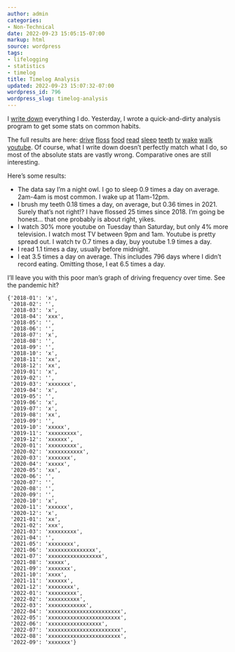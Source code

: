 ```yaml
---
author: admin
categories:
- Non-Technical
date: 2022-09-23 15:05:15-07:00
markup: html
source: wordpress
tags:
- lifelogging
- statistics
- timelog
title: Timelog Analysis
updated: 2022-09-23 15:07:32-07:00
wordpress_id: 796
wordpress_slug: timelog-analysis
---
```

I [write down](https://blog.za3k.com/life-logging-in-2019/) everything I do. Yesterday, I wrote a quick-and-dirty analysis program to get some stats on common habits.

The full results are here: [d](https://za3k.com/archive/timelog-analysis/drive.txt)[r](https://za3k.com/archive/timelog-analysis/drive.txt)[ive](https://za3k.com/archive/timelog-analysis/drive.txt) [floss](https://za3k.com/archive/timelog-analysis/floss.txt) [food](https://za3k.com/archive/timelog-analysis/food.txt) [read](https://za3k.com/archive/timelog-analysis/read.txt) [sleep](https://za3k.com/archive/timelog-analysis/sleep.txt) [teeth](https://za3k.com/archive/timelog-analysis/teeth.txt) [tv](https://za3k.com/archive/timelog-analysis/tv.txt) [wake](https://za3k.com/archive/timelog-analysis/wake.txt) [walk](https://za3k.com/archive/timelog-analysis/walk.txt) [youtube](https://za3k.com/archive/timelog-analysis/youtube.txt). Of course, what I write down doesn’t perfectly match what I do, so most of the absolute stats are vastly wrong. Comparative ones are still interesting.

Here’s some results:

-   The data say I’m a night owl. I go to sleep 0.9 times a day on average. 2am-4am is most common. I wake up at 11am-12pm.
-   I brush my teeth 0.18 times a day, on average, but 0.36 times in 2021. Surely that’s not right!? I have flossed 25 times since 2018. I’m going be honest… that one probably is about right, yikes.
-   I watch 30% more youtube on Tuesday than Saturday, but only 4% more television. I watch most TV between 9pm and 1am. Youtube is pretty spread out. I watch tv 0.7 times a day, buy youtube 1.9 times a day.
-   I read 1.1 times a day, usually before midnight.
-   I eat 3.5 times a day on average. This includes 796 days where I didn’t record eating. Omitting those, I eat 6.5 times a day.

I’ll leave you with this poor man’s graph of driving frequency over time. See the pandemic hit?

```
{'2018-01': 'x',
 '2018-02': '',
 '2018-03': 'x',
 '2018-04': 'xxx',
 '2018-05': '',
 '2018-06': '',
 '2018-07': 'x',
 '2018-08': '',
 '2018-09': '',
 '2018-10': 'x',
 '2018-11': 'xx',
 '2018-12': 'xx',
 '2019-01': 'x',
 '2019-02': '',
 '2019-03': 'xxxxxxx',
 '2019-04': 'x',
 '2019-05': '',
 '2019-06': 'x',
 '2019-07': 'x',
 '2019-08': 'xx',
 '2019-09': '',
 '2019-10': 'xxxxx',
 '2019-11': 'xxxxxxxxx',
 '2019-12': 'xxxxxx',
 '2020-01': 'xxxxxxxxx',
 '2020-02': 'xxxxxxxxxxx',
 '2020-03': 'xxxxxxx',
 '2020-04': 'xxxxx',
 '2020-05': 'xx',
 '2020-06': '',
 '2020-07': '',
 '2020-08': '',
 '2020-09': '',
 '2020-10': 'x',
 '2020-11': 'xxxxxx',
 '2020-12': 'x',
 '2021-01': 'xx',
 '2021-02': 'xxx',
 '2021-03': 'xxxxxxxxx',
 '2021-04': '',
 '2021-05': 'xxxxxxxx',
 '2021-06': 'xxxxxxxxxxxxxxx',
 '2021-07': 'xxxxxxxxxxxxxxxxx',
 '2021-08': 'xxxxx',
 '2021-09': 'xxxxxxx',
 '2021-10': 'xxxx',
 '2021-11': 'xxxxxx',
 '2021-12': 'xxxxxxxx',
 '2022-01': 'xxxxxxxxx',
 '2022-02': 'xxxxxxxxxx',
 '2022-03': 'xxxxxxxxxxxx',
 '2022-04': 'xxxxxxxxxxxxxxxxxxxxxxx',
 '2022-05': 'xxxxxxxxxxxxxxxxxxxxxxx',
 '2022-06': 'xxxxxxxxxxxxxxxxx',
 '2022-07': 'xxxxxxxxxxxxxxxxxxxxxxx',
 '2022-08': 'xxxxxxxxxxxxxxxxxxxxxxx',
 '2022-09': 'xxxxxxx'}
```
